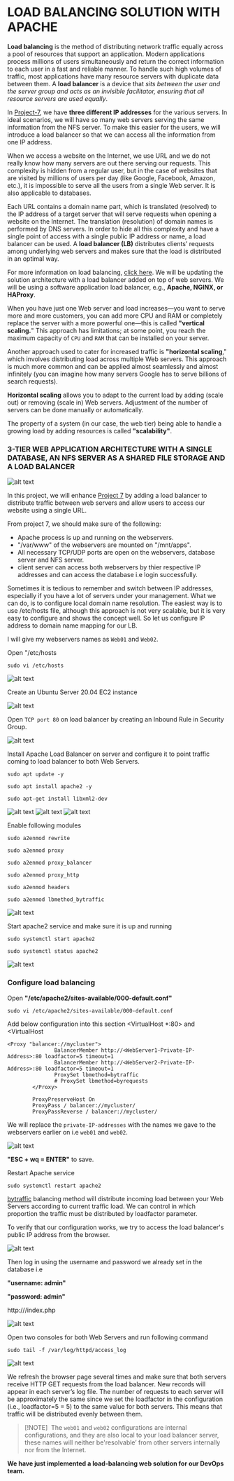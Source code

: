 # LOAD BALANCING SOLUTION WITH APACHE

**Load balancing** is the method of distributing network traffic equally across a pool of resources that support an application. Modern applications process millions of users simultaneously and return the correct information to each user in a fast and reliable manner. To handle such high volumes of traffic, most applications have many resource servers with duplicate data between them. A **load balancer** is a device that *sits between the user and the server group and acts as an invisible facilitator, ensuring that all resource servers are used equally*.

In [Project-7](https://github.com/Olaminiyi/DEVOPS-TOOLING-WEBSITE-SOLUTION), we have **three different IP addresses** for the various servers. In ideal scenarios, we will have so many web servers serving the same information from the NFS server. To make this easier for the users, we will introduce a load balancer so that we can access all the information from one IP address.

When we access a website on the Internet, we use URL and we do not really know how many servers are out there serving our requests. This complexity is hidden from a regular user, but in the case of websites that are visited by millions of users per day (like Google, Facebook, Amazon, etc.), it is impossible to serve all the users from a single Web server. It is also applicable to databases.

Each URL contains a domain name part, which is translated (resolved) to the IP address of a target server that will serve requests when opening a website on the Internet. The translation (resolution) of domain names is performed by DNS servers.
In order to hide all this complexity and have a single point of access with a single public IP address or name, a load balancer can be used. A **load balancer (LB)** distributes clients’ requests among underlying web servers and makes sure that the load is distributed in an optimal way.


For more information on load balancing, [click here](https://aws.amazon.com/what-is/load-balancing/).
We will be updating the solution architecture with a load balancer added on top of web servers. We will be using a software application load balancer, e.g., **Apache, NGINX, or HAProxy**.

When you have just one Web server and load increases—you want to serve more and more customers, you can add more CPU and RAM or completely replace the server with a more powerful one—this is called **"vertical scaling.**" This approach has limitations; at some point, you reach the maximum capacity of `CPU` and `RAM` that can be installed on your server.

Another approach used to cater for increased traffic is **"horizontal scaling**," which involves distributing load across multiple Web servers. This approach is much more common and can be applied almost seamlessly and almost infinitely (you can imagine how many servers Google has to serve billions of search requests).

**Horizontal scaling** allows you to adapt to the current load by adding (scale out) or removing (scale in) Web servers. Adjustment of the number of servers can be done manually or automatically.

The property of a system (in our case, the web tier) being able to handle a growing load by adding resources is called **"scalability"**.

### 3-TIER WEB APPLICATION ARCHITECTURE WITH A SINGLE DATABASE, AN NFS SERVER AS A SHARED FILE STORAGE AND A LOAD BALANCER

![alt text](images/8.1.png)

In this project, we will enhance [Project 7](https://github.com/Olaminiyi/DEVOPS-TOOLING-WEBSITE-SOLUTION) by adding a load balancer to distribute traffic between web servers and allow users to access our website using a single URL.


From project 7, we should make sure of the following:

- Apache process is up and running on the webservers.
- "/var/www" of the webservers are mounted on "/mnt/apps".
- All necessary TCP/UDP ports are open on the webservers, database server and NFS server.
- client server can access both webservers by thier respective IP addresses and can access the database i.e login successfully.

Sometimes it is tedious to remember and switch between IP addresses, especially if you have a lot of servers under your management. What we can do, is to configure local domain name resolution. The easiest way is to use /etc/hosts file, although this approach is not very scalable, but it is very easy to configure and shows the concept well. So let us configure IP address to domain name mapping for our LB.

I will give my webservers names as `Web01` and `Web02`.

Open "/etc/hosts
```
sudo vi /etc/hosts
```

![alt text](images/8.2.png)

Create an Ubuntu Server 20.04 EC2 instance

![alt text](images/8.3.png)

Open `TCP port 80` on load balancer by creating an Inbound Rule in Security Group.

![alt text](images/8.4.png)

Install Apache Load Balancer on server and configure it to point traffic coming to load balancer to both Web Servers.
```
sudo apt update -y
```
```
sudo apt install apache2 -y
```
```
sudo apt-get install libxml2-dev
```
![alt text](images/8.5.png)
![alt text](images/8.6.png)
![alt text](images/8.7.png)


Enable following modules
```
sudo a2enmod rewrite
```
```
sudo a2enmod proxy
```
```
sudo a2enmod proxy_balancer
```
```
sudo a2enmod proxy_http
```
```
sudo a2enmod headers
```
```
sudo a2enmod lbmethod_bytraffic
```

![alt text](images/8.8.png)


Start apache2 service and make sure it is up and running
```
sudo systemctl start apache2
```
```
sudo systemctl status apache2
```
![alt text](images/8.9.png)

### Configure load balancing

Open **"/etc/apache2/sites-available/000-default.conf"**
```
sudo vi /etc/apache2/sites-available/000-default.conf
```
Add below configuration into this section <VirtualHost *:80> and <VirtualHost
```
<Proxy "balancer://mycluster">
               BalancerMember http://<WebServer1-Private-IP-Address>:80 loadfactor=5 timeout=1
               BalancerMember http://<WebServer2-Private-IP-Address>:80 loadfactor=5 timeout=1
               ProxySet lbmethod=bytraffic
               # ProxySet lbmethod=byrequests
        </Proxy>

        ProxyPreserveHost On
        ProxyPass / balancer://mycluster/
        ProxyPassReverse / balancer://mycluster/
```

We will replace the `private-IP-addresses` with the names we gave to the webservers earlier on i.e `web01` and `web02`.

![alt text](images/8.10.png)

**"ESC + wq = ENTER"** to save.

Restart Apache service
```
sudo systemctl restart apache2
```

[bytraffic](https://httpd.apache.org/docs/2.4/mod/mod_lbmethod_bytraffic.html) balancing method will distribute incoming load between your Web Servers according to current traffic load. We can control in which proportion the traffic must be distributed by loadfactor parameter.

To verify that our configuration works, we try to access the load balancer's public IP address from the browser.

![alt text](images/8.11.png)


Then log in using the username and password we already set in the database i.e

**"username: admin"**

**"password: admin"**

http://<Load-Balancer-Public-IP-Address-or-Public-DNS-Name>/index.php

![alt text](images/8.12.png)


Open two consoles for both Web Servers and run following command
```
sudo tail -f /var/log/httpd/access_log
```

![alt text](images/8.13.png)


We refresh the browser page several times and make sure that both servers receive HTTP GET requests from the load balancer. New records will appear in each server’s log file. The number of requests to each server will be approximately the same since we set the loadfactor in the configuration (i.e., loadfactor=5 = 5) to the same value for both servers. This means that traffic will be distributed evenly between them.

>[!NOTE] 
> The `web01` and `web02` configurations are internal configurations, and they are also local to your load balancer server, these names will neither be'resolvable’ from other servers internally nor from the Internet.

**We have just implemented a load-balancing web solution for our DevOps team.**
